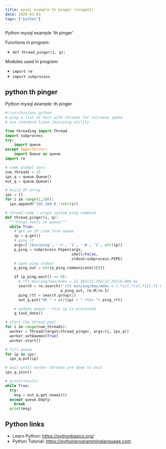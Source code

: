 ```yaml
---
title: mysql example th pinger (snippet)
date: 2020-03-03
tags: ["python"]
---
```

Python mysql example 'th pinger'

Functions in program: 
* `def thread_pinger(i, q):`

Modules used in program: 
* `import re`
* `import subprocess`

## python th pinger

Python mysql example: th pinger

```python
#!/usr/bin/env python
# ping a list of host with threads for increase speed
# use standard linux /bin/ping utility

from threading import Thread
import subprocess
try:
    import queue
except ImportError:
    import Queue as queue
import re

# some global vars
num_threads = 15
ips_q = queue.Queue()
out_q = queue.Queue()

# build IP array
ips = []
for i in range(1,200):
  ips.append("192.168.0."+str(i))

# thread code : wraps system ping command
def thread_pinger(i, q):
  """Pings hosts in queue"""
  while True:
    # get an IP item form queue
    ip = q.get()
    # ping it
    args=['/bin/ping', '-c', '1', '-W', '1', str(ip)]
    p_ping = subprocess.Popen(args,
                              shell=False,
                              stdout=subprocess.PIPE)
    # save ping stdout
    p_ping_out = str(p_ping.communicate()[0])

    if (p_ping.wait() == 0):
      # rtt min/avg/max/mdev = 22.293/22.293/22.293/0.000 ms
      search = re.search(r'rtt min/avg/max/mdev = (.*)/(.*)/(.*)/(.*) ms',
                         p_ping_out, re.M|re.I)
      ping_rtt = search.group(2)
      out_q.put("OK " + str(ip) + " rtt= "+ ping_rtt)

    # update queue : this ip is processed 
    q.task_done()

# start the thread pool
for i in range(num_threads):
  worker = Thread(target=thread_pinger, args=(i, ips_q))
  worker.setDaemon(True)
  worker.start()

# fill queue
for ip in ips:
  ips_q.put(ip)

# wait until worker threads are done to exit    
ips_q.join()

# print(result)
while True:
  try:
    msg = out_q.get_nowait()
  except queue.Empty:
    break
  print(msg)


```

## Python links

- Learn Python: https://pythonbasics.org/
- Python Tutorial: https://pythonprogramminglanguage.com
